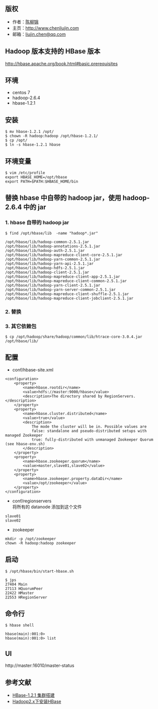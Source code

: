 ## 版权
* 作者：<a href="http://www.chenliujin.com">陈柳锦</a>
* 主页：<a href="http://www.chenliujin.com">http://www.chenliujin.com</a>
* 邮箱：liujin.chen@qq.com

## Hadoop 版本支持的 HBase 版本
http://hbase.apache.org/book.html#basic.prerequisites

## 环境
* centos 7
* hadoop-2.6.4
* hbase-1.2.1

## 安装
```
$ mv hbase-1.2.1 /opt/
$ chown -R hadoop:hadoop /opt/hbase-1.2.1/
$ cp /opt/
$ ln -s hbase-1.2.1 hbase
```

## 环境变量
```
$ vim /etc/profile
export HBASE_HOME=/opt/hbase
export PATH=$PATH:$HBASE_HOME/bin
```

## 替换 hbase 中自带的 hadoop jar，使用 hadoop-2.6.4 中的 jar
### 1. hbase 自带的 hadoop jar
```
$ find /opt/hbase/lib  -name "hadoop*.jar"

/opt/hbase/lib/hadoop-common-2.5.1.jar
/opt/hbase/lib/hadoop-annotations-2.5.1.jar
/opt/hbase/lib/hadoop-auth-2.5.1.jar
/opt/hbase/lib/hadoop-mapreduce-client-core-2.5.1.jar
/opt/hbase/lib/hadoop-yarn-common-2.5.1.jar
/opt/hbase/lib/hadoop-yarn-api-2.5.1.jar
/opt/hbase/lib/hadoop-hdfs-2.5.1.jar
/opt/hbase/lib/hadoop-client-2.5.1.jar
/opt/hbase/lib/hadoop-mapreduce-client-app-2.5.1.jar
/opt/hbase/lib/hadoop-mapreduce-client-common-2.5.1.jar
/opt/hbase/lib/hadoop-yarn-client-2.5.1.jar
/opt/hbase/lib/hadoop-yarn-server-common-2.5.1.jar
/opt/hbase/lib/hadoop-mapreduce-client-shuffle-2.5.1.jar
/opt/hbase/lib/hadoop-mapreduce-client-jobclient-2.5.1.jar
```

### 2. 替换

### 3. 其它依赖包
```
$ cp /opt/hadoop/share/hadoop/common/lib/htrace-core-3.0.4.jar /opt/hbase/lib/
```

## 配置
* conf/hbase-site.xml
```
<configuration>
    <property>
        <name>hbase.rootdir</name>
        <value>hdfs://master:9000/hbase</value>
        <description>The directory shared by RegionServers.</description>
    </property>
    <property>
        <name>hbase.cluster.distributed</name>
        <value>true</value>
        <description>
            The mode the cluster will be in. Possible values are
            false: standalone and pseudo-distributed setups with managed Zookeeper
            true: fully-distributed with unmanaged Zookeeper Quorum (see hbase-env.sh)
        </description>
    </property>
    <property>
        <name>hbase.zookeeper.quorum</name>
        <value>master,slave01,slave02</value>
    </property>
    <property>
        <name>hbase.zookeeper.property.dataDir</name>
        <value>/opt/zookeeper</value>
    </property>
</configuration>
```

* conf/regionservers<br />
将所有的 datanode 添加到这个文件
```
slave01
slave02
```

* zookeeper
```
mkdir -p /opt/zookeeper
chown -R hadoop:hadoop zookeeper
```

## 启动
```
$ /opt/hbase/bin/start-hbase.sh

$ jps
27404 Main
27113 HQuorumPeer
22422 HMaster
22553 HRegionServer
```

## 命令行
```
$ hbase shell

hbase(main):001:0>
hbase(main):001:0> list
```

## UI
http://master:16010/master-status

## 参考文献
* [HBase-1.2.1 集群搭建](http://www.thebigdata.cn/HBase/29894.html)
* [Hadoop2.x下安装HBase](http://my.oschina.net/zc741520/blog/388718)
